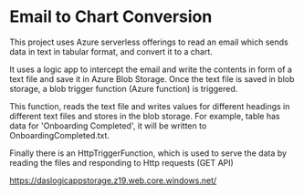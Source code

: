 # Email to Chart Conversion #

This project uses Azure serverless offerings to read an email which sends data in text in 
tabular format, and convert it to a chart.

It uses a logic app to intercept the email and write the contents in form of a text file and
save it in Azure Blob Storage. Once the text file is saved in blob storage, a blob trigger function
(Azure function) is triggered. 

This function, reads the text file and writes values for different headings in different text files
and stores in the blob storage. For example, table has data for 'Onboarding Completed', it will be
written to OnboardingCompleted.txt. 

Finally there is an HttpTriggerFunction, which is used to serve the data by reading the files and
responding to Http requests (GET API)

https://daslogicappstorage.z19.web.core.windows.net/ 

